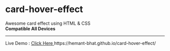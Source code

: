 # card-hover-effect
Awesome card effect using HTML &amp; CSS
<br>
<b>Compatible All Devices</b>
<hr>
Live Demo : <a href="https://affectionate-spence-a1fac1.netlify.app/" target="_blank" > Click Here </a>
https://hemant-bhat.github.io/card-hover-effect/
